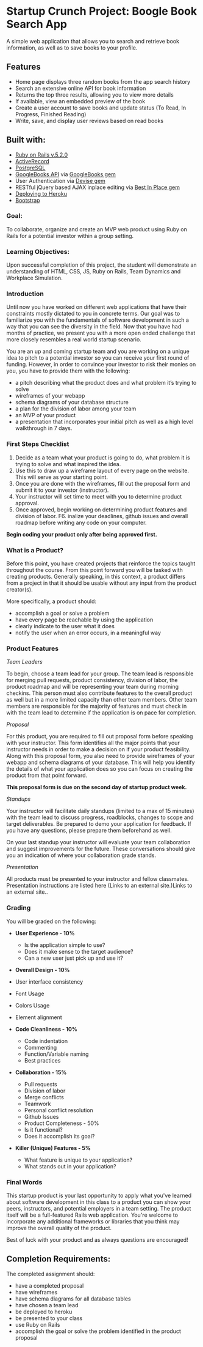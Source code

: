 # Startup Crunch Project: Boogle Book Search App
A simple web application that allows you to search and retrieve book information, as well as to save books to your profile.


## Features
* Home page displays three random books from the app search history
* Search an extensive online API for book information
* Returns the top three results, allowing you to view more details
* If available, view an embedded preview of the book
* Create a user account to save books and update status (To Read, In Progress, Finished Reading)
* Write, save, and display user reviews based on read books


## Built with:
* [Ruby on Rails v.5.2.0](https://rubyonrails.org/)
* [ActiveRecord](http://guides.rubyonrails.org/active_record_basics.html)
* [PostgreSQL](https://www.postgresql.org/)
* [GoogleBooks API](https://developers.google.com/books/) via [GoogleBooks gem](https://github.com/zeantsoi/GoogleBooks)
* User Authentication via [Devise gem](https://github.com/plataformatec/devise)
* RESTful jQuery based AJAX inplace editing via [Best In Place gem](https://github.com/bernat/best_in_place)
* [Deploying to Heroku](https://devcenter.heroku.com/categories/deployment)
* [Bootstrap](https://getbootstrap.com/)


### Goal:

To collaborate, organize and create an MVP web product using Ruby on Rails for a potential investor within a group setting.
 

### Learning Objectives:  

Upon successful completion of this project, the student will demonstrate an understanding of HTML, CSS, JS, Ruby on Rails, Team Dynamics and Workplace Simulation.


### Introduction

Until now you have worked on different web applications that have their constraints mostly dictated to you in concrete terms. Our goal was to familiarize you with the fundamentals of software development in such a way that you can see the diversity in the field. Now that you have had months of practice, we present you with a more open ended challenge that more closely resembles a real world startup scenario.

You are an up and coming startup team and you are working on a unique idea to pitch to a potential investor so you can receive your first round of funding. However, in order to convince your investor to risk their monies on you, you have to provide them with the following:

* a pitch describing what the product does and what problem it’s trying to solve
* wireframes of your webapp
* schema diagrams of your database structure
* a plan for the division of labor among your team
* an MVP of your product
* a presentation that incorporates your initial pitch as well as a high level walkthrough in 7 days.


### First Steps Checklist

1. Decide as a team what your product is going to do, what problem it is trying to solve and what inspired the idea.
2. Use this to draw up a wireframe layout of every page on the website. This will serve as your starting point.
3. Once you are done with the wireframes, fill out the proposal form and submit it to your investor (instructor).
4. Your instructor will set time to meet with you to determine product approval.
5. Once approved, begin working on determining product features and division of labor.
F6. inalize your deadlines, github issues and overall roadmap before writing any code on your computer.

**Begin coding your product only after being approved first.**


### What is a Product?

Before this point, you have created projects that reinforce the topics taught throughout the course. From this point forward you will be tasked with creating products. Generally speaking, in this context, a product differs from a project in that it should be usable without any input from the product creator(s).

More specifically, a product should:

* accomplish a goal or solve a problem
* have every page be reachable by using the application
* clearly indicate to the user what it does
* notify the user when an error occurs, in a meaningful way


### Product Features

*Team Leaders*

To begin, choose a team lead for your group. The team lead is responsible for merging pull requests, product consistency, division of labor, the product roadmap and will be representing your team during morning checkins. This person must also contribute features to the overall product as well but in a more limited capacity than other team members. Other team members are responsible for the majority of features and must check in with the team lead to determine if the application is on pace for completion.

*Proposal*

For this product, you are required to fill out proposal form before speaking with your instructor. This form identifies all the major points that your instructor needs in order to make a decision on if your product feasibility. Along with this proposal form, you also need to provide wireframes of your webapp and schema diagrams of your database. This will help you identify the details of what your application does so you can focus on creating the product from that point forward.

**This proposal form is due on the second day of startup product week.**

*Standups*

Your instructor will facilitate daily standups (limited to a max of 15 minutes) with the team lead to discuss progress, roadblocks, changes to scope and target deliverables. Be prepared to demo your application for feedback. If you have any questions, please prepare them beforehand as well.

On your last standup your instructor will evaluate your team collaboration and suggest improvements for the future. These conversations should give you an indication of where your collaboration grade stands.

*Presentation*

All products must be presented to your instructor and fellow classmates. Presentation instructions are listed here (Links to an external site.)Links to an external site..


### Grading

You will be graded on the following:

* **User Experience - 10%**
  * Is the application simple to use?
  * Does it make sense to the target audience?
  * Can a new user just pick up and use it?

*  **Overall Design - 10%**
  * User interface consistency
  * Font Usage
  * Colors Usage
  * Element alignment

* **Code Cleanliness - 10%**
  * Code indentation
  * Commenting
  * Function/Variable naming
  * Best practices

* **Collaboration - 15%**
  * Pull requests
  * Division of labor
  * Merge conflicts
  * Teamwork
  * Personal conflict resolution
  * Github Issues
  * Product Completeness - 50%
  * Is it functional?
  * Does it accomplish its goal?
 
* **Killer (Unique) Features - 5%**
  * What feature is unique to your application?
  * What stands out in your application?


### Final Words
 
This startup product is your last opportunity to apply what you've learned about software development in this class to a product you can show your peers, instructors, and potential employers in a team setting. The product itself will be a full-featured Rails web application. You're welcome to incorporate any additional frameworks or libraries that you think may improve the overall quality of the product.

Best of luck with your product and as always questions are encouraged!

## Completion Requirements:

The completed assignment should:

* have a completed proposal
* have wireframes
* have schema diagrams for all database tables
* have chosen a team lead
* be deployed to heroku
* be presented to your class
* use Ruby on Rails
* accomplish the goal or solve the problem identified in the product proposal
